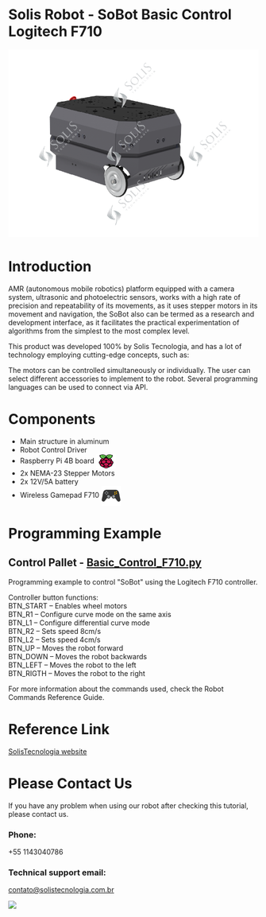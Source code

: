 # Solis Robot - SoBot Basic Control Logitech F710
![](https://github.com/SolisTecnologia/SoBot-Basic-Control-Logitech-F710/blob/main/png/SoBotSingle.png)

# Introduction

AMR (autonomous mobile robotics) platform equipped with a camera system, ultrasonic and photoelectric sensors, works with a high rate of precision and repeatability of its movements, as it uses stepper motors in its movement and navigation, the SoBot also can be termed as a research and development interface, as it facilitates the practical experimentation of algorithms from the simplest to the most complex level.

This product was developed 100% by Solis Tecnologia, and has a lot of technology employing cutting-edge concepts, such as:

The motors can be controlled simultaneously or individually.
The user can select different accessories to implement to the robot.
Several programming languages can be used to connect via API.

# Components

* Main structure in aluminum
* Robot Control Driver
* Raspberry Pi 4B board <img align="center" height="30" width="40" src="https://github.com/devicons/devicon/blob/master/icons/raspberrypi/raspberrypi-original.svg">
* 2x NEMA-23 Stepper Motors
* 2x 12V/5A battery
* Wireless Gamepad F710  <img align="center" height="40" width="40" src="https://github.com/SolisTecnologia/SoBot-Basic-Control-Logitech-F710/blob/main/png/control.png">

# Programming Example
## Control Pallet - [Basic_Control_F710.py](https://github.com/SolisTecnologia/SoBot-Basic-Control-Logitech-F710/blob/main/Basic_Control_F710.py)
  
Programming example to control "SoBot" using the Logitech F710 controller.  
   
Controller button functions:  
BTN_START – Enables wheel motors  
BTN_R1 – Configure curve mode on the same axis  
BTN_L1 – Configure differential curve mode  
BTN_R2 – Sets speed 8cm/s  
BTN_L2 – Sets speed 4cm/s  
BTN_UP – Moves the robot forward  
BTN_DOWN – Moves the robot backwards  
BTN_LEFT – Moves the robot to the left  
BTN_RIGTH – Moves the robot to the right  


For more information about the commands used, check the Robot Commands Reference Guide.

# Reference Link
[SolisTecnologia website](https://solistecnologia.com/produtos/robotsingle)

# Please Contact Us
  
If you have any problem when using our robot after checking this tutorial, please contact us.

### Phone:
+55 1143040786

### Technical support email: 
contato@solistecnologia.com.br

![](https://github.com/SolisTecnologia/SoBot-Simple-Route/blob/master/png/logo.png)
